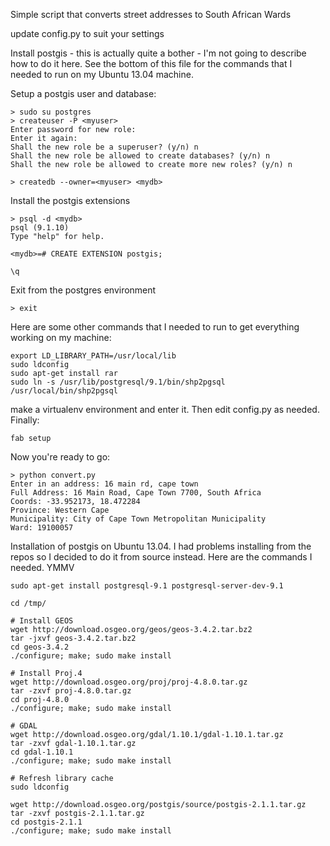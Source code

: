 Simple script that converts street addresses to South African Wards 

update config.py to suit your settings

Install postgis - this is actually quite a bother - I'm not going to describe how to do it here. See the bottom of this file for the commands that I needed to run on my Ubuntu 13.04 machine.

Setup a postgis user and database:

    > sudo su postgres
    > createuser -P <myuser>
    Enter password for new role: 
    Enter it again: 
    Shall the new role be a superuser? (y/n) n
    Shall the new role be allowed to create databases? (y/n) n
    Shall the new role be allowed to create more new roles? (y/n) n

    > createdb --owner=<myuser> <mydb>
    
Install the postgis extensions

    > psql -d <mydb>
    psql (9.1.10)
    Type "help" for help.

    <mydb>=# CREATE EXTENSION postgis;

    \q

Exit from the postgres environment

    > exit

Here are some other commands that I needed to run to get everything working on my machine:

    export LD_LIBRARY_PATH=/usr/local/lib
    sudo ldconfig
    sudo apt-get install rar
    sudo ln -s /usr/lib/postgresql/9.1/bin/shp2pgsql /usr/local/bin/shp2pgsql
make a virtualenv environment and enter it. Then edit config.py as needed. Finally:
    
    fab setup

Now you're ready to go:

    > python convert.py 
    Enter in an address: 16 main rd, cape town
    Full Address: 16 Main Road, Cape Town 7700, South Africa
    Coords: -33.952173, 18.472284
    Province: Western Cape
    Municipality: City of Cape Town Metropolitan Municipality
    Ward: 19100057

Installation of postgis on Ubuntu 13.04. I had problems installing from the repos so I decided to do it from source instead. Here are the commands I needed. YMMV

    sudo apt-get install postgresql-9.1 postgresql-server-dev-9.1

    cd /tmp/

    # Install GEOS
    wget http://download.osgeo.org/geos/geos-3.4.2.tar.bz2
    tar -jxvf geos-3.4.2.tar.bz2
    cd geos-3.4.2
    ./configure; make; sudo make install

    # Install Proj.4
    wget http://download.osgeo.org/proj/proj-4.8.0.tar.gz
    tar -zxvf proj-4.8.0.tar.gz
    cd proj-4.8.0
    ./configure; make; sudo make install

    # GDAL
    wget http://download.osgeo.org/gdal/1.10.1/gdal-1.10.1.tar.gz
    tar -zxvf gdal-1.10.1.tar.gz
    cd gdal-1.10.1
    ./configure; make; sudo make install

    # Refresh library cache
    sudo ldconfig

    wget http://download.osgeo.org/postgis/source/postgis-2.1.1.tar.gz
    tar -zxvf postgis-2.1.1.tar.gz
    cd postgis-2.1.1
    ./configure; make; sudo make install

